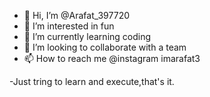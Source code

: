 - 👋 Hi, I’m @Arafat_397720
- 👀 I’m interested in fun
- 🌱 I’m currently learning coding
- 💞️ I’m looking to collaborate with a team
- 📫 How to reach me @instagram imarafat3

-Just tring to learn and execute,that's it.
